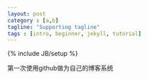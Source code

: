 ```yaml
---
layout: post
category : [a,b]
tagline: "Supporting tagline"
tags : [intro, beginner, jekyll, tutorial]
---
```

{% include JB/setup %}

第一次使用github做为自己的博客系统
